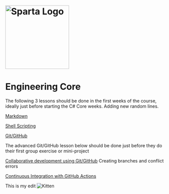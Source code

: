 # <img src="https://boolerang.co.uk/wp-content/uploads/job-manager-uploads/company_logo/2018/04/SG-Logo-Black.png" alt="Sparta Logo" width="200"/>

# Engineering Core


The following 3 lessons should be done in the first weeks of the course, ideally just before starting the C# Core weeks.
Adding new random lines.


[Markdown](./Markdown.md)  

[Shell Scripting](./ShellScripting.md)

[Git/GitHub](./Git_Intro.md)

The advanced Git/GitHub lesson below should be done just before they do their first group exercise or mini-project

[Collaborative development using Git/GitHub](./Git_Collaborative.md)
Creating branches and conflict errors 

[Continuous Integration with GitHub Actions](./CI_GitHub_Actions/)


This is my edit
![Kitten](https://upload.wikimedia.org/wikipedia/commons/thumb/b/bc/Juvenile_Ragdoll.jpg/1200px-Juvenile_Ragdoll.jpg)
